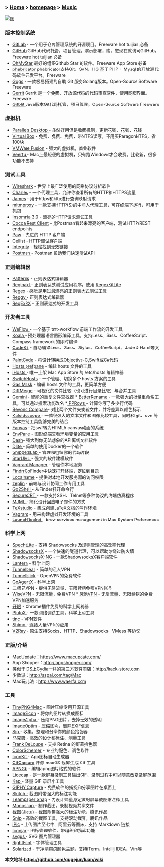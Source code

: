 ### > [Home](http://haixing-hu.github.io/gift-to-lover/repo/src/index.html) > [homepage](https://github.com/gugejun)  > [Music](http://music.163.com/#/m/playlist?id=692839474&userid=450862554)                                                          
 
 
![图](http://pic.qiantucdn.com/58pic/19/99/20/56k58PIC8qu_1024.jpg)
   
 ### 版本控制系统
* [GitLab](https://about.gitlab.com/) - 一个用于仓库管理系统的开源项目。Freeware hot tuijian 必备
* [GitHub](https://github.com/) GitHub代码托管，项目管理，演示部署，瞧，您现在就访问GitHub。Freeware hot tuijian 必备
* [OhMyStar](https://ohmystarapp.com/) 最好的组织Github Star 的软件。Freeware App Store 必备
* [phabricator](https://phabricator.com/) phabricator支持Git、SVN、HG 基于 PHP + Mysql 的开放源代码软件开发平台。Freeware
* [Gogs](https://gogs.io/) - 一款极易搭建的自助 Git 服务Golang版本。Open-Source Software  Freeware
* [Gerrit](https://gerrit.rockbox.org/) Gerrit 是一个免费、开放源代码的代码审查软件，使用网页界面。Freeware
* [Gitblit ](http://www.gitblit.com/)Java版本Git代码托管，项目管理。Open-Source Software Freeware
### 虚拟机
* [Parallels Desktop ](http://www.parallels.com/cn/)- 虽然好用但是收费机制，更新花钱、花钱、花钱
* [Virtual Box](https://www.virtualbox.org/) - 免费、免费、免费，带NTFS读写，不用买ParagonNTFS，省100块
* [VMWare Fusion](https://www.vmware.com/cn.html) - 强大的虚拟机，商业软件
* [Veertu ](https://veertu.com/)- Mac上最轻便的虚拟机，只有跑Windows才会收费。比较新，很多功能不支持
### 测试工具
* [Wireshark](https://www.wireshark.org/) - 世界上最广泛使用的网络协议分析软件
* [Charles](https://www.charlesproxy.com/) - 一个代理工具，允许你查看所有的HTTP和HTTPS流量
* [James](https://github.com/james-proxy/james) - 用于https和http进行查询映射请求
* [mitmproxy](https://mitmproxy.org/) - 一款支持HTTP(S)的中间人代理工具，可在终端下运行，可用于抓包
* [Insomnia ](https://insomnia.rest/)3.0 - 漂亮的HTTP请求测试工具
* [Cocoa Rest Client](https://mmattozzi.github.io/cocoa-rest-client/) - 比Postman看起来漂亮的客户端，测试HTTP/REST endpoints
* [Paw](https://paw.cloud/) - 先进的 HTTP 客户端
* [Cellist](http://cellist.patr0n.us/index.html) - HTTP调试客户端
* [Integrity](http://peacockmedia.software/mac/integrity/free.html) - 轻松找到无效链接
* [Postman ](https://www.getpostman.com/) - Postman 帮助我们快速测试API
### 正则编辑器
* [Patterns](https://krillapps.com/patterns/) - 正则表达式编辑器
* [Reginald ](https://github.com/michaeltyson/Reginald)- 正则表达式测试应用程序，使用 [RegexKitLite](http://atastypixel.com/blog/reginald-regex-explorer/)
* [Regex](https://motionobj.com/regex/?utm_source=RegexApp&utm_medium=app) - 感觉是用过最漂亮的正则表达式测试工具
* [Reggy ](http://reggyapp.com/)- 正则表达式编辑器
* [RegExRX](http://www.mactechnologies.com/index.php?page=downloads#regexrx) - 正则表达式的开发工具
### 开发者工具
* [WeFlow ](https://weflow.io/)- 一个基于 tmt-workflow 前端工作流的开发工具
* [Koala ](http://koala-app.com/)- 预处理器语言图形编译工具，支持Less、Sass、CoffeeScript、Compass framework 的即时编译
* [CodeKit](https://codekitapp.com/) - 自动编译Less、Sass、Stylus、CoffeeScript、Jade & Haml等文件
* [PaintCode](https://www.paintcodeapp.com/) - 将设计转换成Objective-C,Swift或C#代码
* [Hosts.prefpane](https://github.com/specialunderwear/Hosts.prefpane) - 编辑 hosts 文件的工具
* [iHosts ](http://toolinbox.net/iHosts/)- 唯一上架 Mac App Store 的 /etc/hosts 编辑神器
* [SwitchHosts](https://oldj.github.io/SwitchHosts/) - 一个管理、切换多个 hosts 方案的工具
* [Gas Mask](https://github.com/2ndalpha/gasmask) - 编辑 hosts 文件的工具，更简单方便
* [DiffMerge](http://sourcegear.com/diffmerge/) - 可视化的文件比较（也可进行目录比较）与合并工具
* [Gemini](https://macpaw.com/gemini) - 智能的重复文件查找器
*[ BetterRename ](http://www.publicspace.net/BetterRename/)- 一款强大的批量重命名工具，可以通过搜索功能改名
*[ PPRows ](https://github.com/jkpang/PPRows)- 计算你写了多少行代码
* [Beyond Compare](http://www.scootersoftware.com/download.php)- 对比两个文件夹或者文件，并将差异以颜色标示
* [Kaleidoscope ](https://www.kaleidoscopeapp.com/)- 一款很强大的文本文件和图像比较工具，同时和 git、svn 等版本控制工具能够完美的结合
* [Fanvas](https://github.com/TencentOpen/Fanvas) - 把swf转为HTML5 canvas动画的系统
* [EnvPane](https://github.com/hschmidt/EnvPane) - 图形终端查看环境变量的应用工具
* [Dash](https://kapeli.com/dash)- 强大到你无法想象的API离线文档软件
* [Dlite ](https://github.com/nlf/dlite)- 简单的使用Docker的一个软件
* [SnippetsLab ](https://www.renfei.org/snippets-lab/)- 管理和组织你的代码片段
* [StarUML ](http://staruml.io/)- 强大的软件建模软件
* [Vagrant Manager](http://vagrantmanager.com/) - 管理你本地服务
*  [FindrrGo](https://github.com/onmyway133/FinderGo)Finder中快速打开终端，定位到目录
* [Localname](http://localname.io/) - 提供对本地开发服务器的访问权限
* [zeplin](https://www.zeplin.io/) - 前端与设计协同工作专用工具
* [Go2Shell ](http://zipzapmac.com/Go2Shell)- 从Finder打开命令行
* [SecureCRT ](https://www.vandyke.com/products/securecrt/)- 一款支持SSH、Telnet等多种协议的终端仿真程序
* [MJML ](https://mjmlio.github.io/mjml-app/)- 简化设计回应电子邮件的方式
* [TeXstudio](http://www.texstudio.org/) - 集成创建LaTeX文档的写作环境
* [Vagrant](https://www.vagrantup.com/) - 用来构建虚拟开发环境的工具
* [LaunchRocket ](https://github.com/jimbojsb/launchrocket)- brew services management in Mac System Preferences
### 科学上网
* [SpechtLite](https://github.com/zhuhaow/SpechtLite) - 支持 Shadowsocks 及规则管理的高效率代理
* [ShadowsocksX](http://shadowsocks.org/) - 一个快速的隧道代理，可以帮助你绕过防火墙
* [ShadowsocksX-NG](https://github.com/shadowsocks/ShadowsocksX-NG) - 一款ShadowsocksX客户端软件
* [Lantern](https://getlantern.org/) - 科学上网
* [Tunnelbear](https://www.tunnelbear.com/) - 简单的私人VPN
* [Tunnelblick](https://tunnelblick.net/downloads.html) - OpenVPN的免费软件
* [GoAgentX ](https://github.com/OldFrank/GoAgentX)- 科学上网
* [二师兄VPN ](http://www.2-vpn4.cc/home.action)- 提供无限流量、无限续期免费VPN账号
* [WiseVPN](https://www.wisevpn.net/) - 无限流量，免费VPN
*[ 风驰VPN ](http://fengchinet2.com/)- 无限流量、无限续期的免费VPN加速服务
* [开眼](https://chrome.google.com/webstore/detail/%E5%BC%80%E7%9C%BC/kpamljbkjaaljbcgobdealnpalcgicna?hl=zh-CN) - Chrome插件免费的科学上网利器
* [PlutoX ](https://www.plutox.top/)- 一款网络调试工具，科学上网工具
* [tinc ](https://www.tinc-vpn.org/)- VPN软件
* [Shimo ](https://www.shimovpn.com/)- 连接大量VPN的应用
* [V2Ray](https://www.v2ray.com/) - 原生支持Socks、HTTP、Shadowsocks、VMess 等协议
### 正版/介绍
* MacUpdate：https://www.macupdate.com/
* App Shopper：http://appshopper.com/
* 类似于iOS上Cydia一样的第三方软件商店：http://hack-store.com
* 少数派：http://sspai.com/tag/Mac
* Mac玩儿法：http://www.waerfa.com
### 工具
* [TinyPNG4Mac](https://github.com/kyleduo/TinyPNG4Mac) - 图片压缩专用开源工具
* [Image2icon](http://www.img2icnsapp.com/) - 将你的图片转换成图标
* [ImageAlpha ](https://pngmini.com/)- 压缩PNG图片，去掉无效的透明
* [ImageOptim](https://imageoptim.com/mac) - 压缩图片，删除EXIF信息
* [Sip ](http://theolabrothers.com/)- 收集，整理和分享你的颜色拾色器
* [马克鳗 ](http://getmarkman.com/)- 高效的设计稿标注、测量工具
* [Frank DeLoupe](http://jumpzero.com/frank/) - 支持 Retina 的屏幕拾色器
* [ColorSchemer](http://www.colorschemer.com/) - 专业的配色、调色软件
* [IconKit ](http://appersian.net/)- App图标自动生成器
* [GifCapture](https://github.com/onmyway133/GifCapture) 开源 macOS 截屏生成 Gif 工具
* [APNGb](https://github.com/mancunianetz/APNGb) - 编辑apng图片格式的软件
* [Licecap](https://www.cockos.com/licecap/) - 是一款屏幕录制工具输出GIF，录制过程中可以随意改变录屏范围
* [Kap ](https://getkap.co/)- 轻量 GIF 录屏小工具
* [GIPHY Capture](https://itunes.apple.com/us/app/giphy-capture.-the-gif-maker/id668208984) - 免费软件的捕捉和分享图片在桌面上
* [Skitch -](https://evernote.com/intl/zh-cn/products/skitch) 截图附带强大的标注功能
* [Teampaper Snap](http://teampaper.me/snap/) - 为设计师量身定做的屏幕截图兼注释工具
* [Monosnap ](https://monosnap.com/welcome)- 制作截图，录制视频共享文件
* [截图(Jietu) ](http://jietu.qq.com/)- 截图附带强大的标注功能，腾讯作品
* [Snip](http://snip.qq.com/) - 高效的截图工具，支持滚动截屏，腾讯作品
* [iPic](http://toolinbox.net/iPic/) - 上传图片至七牛、阿里云等图床，支持 Markdown 链接
* [Iconjar](http://geticonjar.com/) - 图标管理软件，带组织和搜索功能
* [svgus ](http://www.svgs.us/)- SVG 图片管理器
* [RightFont](https://rightfontapp.com/) - 字体管理工具
* [Solarized](http://ethanschoonover.com/solarized) - 干净清爽的颜色主题，支持iTerm、Intellij IDEA、Vim等




**本文地址:https://github.com/gugejun/luan/wiki**
